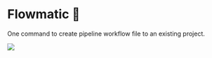 # Flowmatic 🚀

One command to create pipeline workflow file to an existing project.

![](http://g.recordit.co/TguCoR4Gjw.gif)


